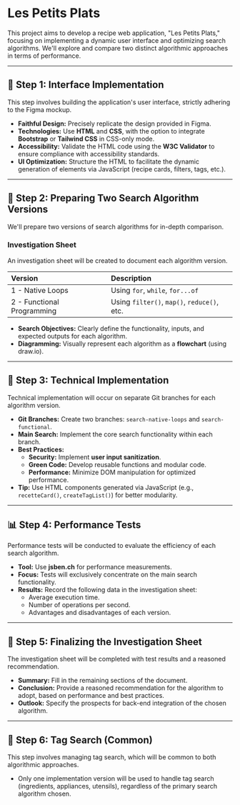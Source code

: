# Les Petits Plats

This project aims to develop a recipe web application, "Les Petits Plats," focusing on implementing a dynamic user interface and optimizing search algorithms. We'll explore and compare two distinct algorithmic approaches in terms of performance.

---

## 🧩 Step 1: Interface Implementation

This step involves building the application's user interface, strictly adhering to the Figma mockup.

* **Faithful Design:** Precisely replicate the design provided in Figma.
* **Technologies:** Use **HTML** and **CSS**, with the option to integrate **Bootstrap** or **Tailwind CSS** in CSS-only mode.
* **Accessibility:** Validate the HTML code using the **W3C Validator** to ensure compliance with accessibility standards.
* **UI Optimization:** Structure the HTML to facilitate the dynamic generation of elements via JavaScript (recipe cards, filters, tags, etc.).

---

## 🧠 Step 2: Preparing Two Search Algorithm Versions

We'll prepare two versions of search algorithms for in-depth comparison.

### Investigation Sheet

An investigation sheet will be created to document each algorithm version.

| Version                    | Description                                  |
| :------------------------- | :------------------------------------------- |
| 1 - Native Loops           | Using `for`, `while`, `for...of`             |
| 2 - Functional Programming | Using `filter()`, `map()`, `reduce()`, etc. |

* **Search Objectives:** Clearly define the functionality, inputs, and expected outputs for each algorithm.
* **Diagramming:** Visually represent each algorithm as a **flowchart** (using draw.io).

---

## 🔧 Step 3: Technical Implementation

Technical implementation will occur on separate Git branches for each algorithm version.

* **Git Branches:** Create two branches: `search-native-loops` and `search-functional`.
* **Main Search:** Implement the core search functionality within each branch.
* **Best Practices:**
    * **Security:** Implement **user input sanitization**.
    * **Green Code:** Develop reusable functions and modular code.
    * **Performance:** Minimize DOM manipulation for optimized performance.
* **Tip:** Use HTML components generated via JavaScript (e.g., `recetteCard()`, `createTagList()`) for better modularity.

---

## 📊 Step 4: Performance Tests

Performance tests will be conducted to evaluate the efficiency of each search algorithm.

* **Tool:** Use **jsben.ch** for performance measurements.
* **Focus:** Tests will exclusively concentrate on the main search functionality.
* **Results:** Record the following data in the investigation sheet:
    * Average execution time.
    * Number of operations per second.
    * Advantages and disadvantages of each version.

---

## 🧾 Step 5: Finalizing the Investigation Sheet

The investigation sheet will be completed with test results and a reasoned recommendation.

* **Summary:** Fill in the remaining sections of the document.
* **Conclusion:** Provide a reasoned recommendation for the algorithm to adopt, based on performance and best practices.
* **Outlook:** Specify the prospects for back-end integration of the chosen algorithm.

---

## 🔄 Step 6: Tag Search (Common)

This step involves managing tag search, which will be common to both algorithmic approaches.

* Only one implementation version will be used to handle tag search (ingredients, appliances, utensils), regardless of the primary search algorithm chosen.

